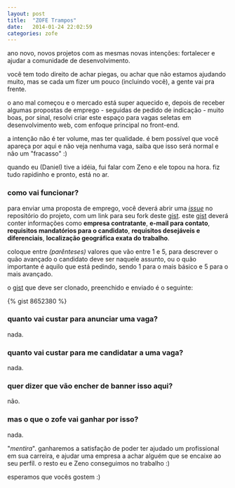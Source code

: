 ```yaml
---
layout: post
title:  "ZOFE Trampos"
date:   2014-01-24 22:02:59
categories: zofe
---
```


ano novo, novos projetos com as mesmas novas intenções: fortalecer e ajudar a comunidade de desenvolvimento.

você tem todo direito de achar piegas, ou achar que não estamos ajudando muito, mas se cada um fizer um pouco (incluindo você), a gente vai pra frente.

o ano mal começou e o mercado está super aquecido e, depois de receber algumas propostas de emprego - seguidas de pedido de indicação - muito boas, por sinal, resolvi criar este espaço para vagas seletas em desenvolvimento web, com enfoque principal no front-end.

a intenção não é ter volume, mas ter qualidade. é bem possível que você apareça por aqui e não veja nenhuma vaga, saiba que isso será normal e não um "fracasso" :)

quando eu (Daniel) tive a idéia, fui falar com Zeno e ele topou na hora. fiz tudo rapidinho e pronto, está no ar.

### como vai funcionar?

para enviar uma proposta de emprego, você deverá abrir uma [*issue*][issue] no repositório do projeto, com um link para seu fork deste [gist][gist]. este [gist][gist] deverá conter informações como **empresa contratante**, **e-mail para contato**, **requisitos mandatórios para o candidato**, **requisitos desejáveis e diferenciais**, **localização geográfica exata do trabalho**.

coloque entre *(parênteses)* valores que vão entre 1 e 5, para descrever o quão avançado o candidato deve ser naquele assunto, ou o quão importante é aquilo que está pedindo, sendo 1 para o mais básico e 5 para o mais avançado.

o [gist][gist] que deve ser clonado, preenchido e enviado é o seguinte:

{% gist 8652380 %}

### quanto vai custar para anunciar uma vaga?

nada.


### quanto vai custar para me candidatar a uma vaga?

nada.

### quer dizer que vão encher de banner isso aqui?

não.

### mas o que o zofe vai ganhar por isso?

nada.

"*mentira*". ganharemos a satisfação de poder ter ajudado um profissional em sua carreira, e ajudar uma empresa a achar alguém que se encaixe ao seu perfíl. o resto eu e Zeno conseguimos no trabalho :)


esperamos que vocês gostem :)



[gist]: https://gist.github.com/
[issue]: https://github.com/zofepod/trampos/issues
